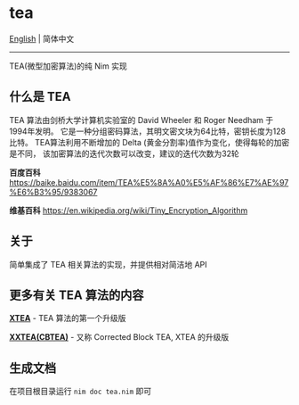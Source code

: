 # tea

[English](README.md) | 简体中文

---

TEA(微型加密算法)的纯 Nim 实现

## 什么是 TEA

TEA 算法由剑桥大学计算机实验室的 David Wheeler 和 Roger Needham 于1994年发明。
它是一种分组密码算法，其明文密文块为64比特，密钥长度为128比特。
TEA算法利用不断增加的 Delta (黄金分割率)值作为变化，使得每轮的加密是不同，
该加密算法的迭代次数可以改变，建议的迭代次数为32轮

**百度百科** <https://baike.baidu.com/item/TEA%E5%8A%A0%E5%AF%86%E7%AE%97%E6%B3%95/9383067>

**维基百科** <https://en.wikipedia.org/wiki/Tiny_Encryption_Algorithm>

## 关于

简单集成了 TEA 相关算法的实现，并提供相对简洁地 API

## 更多有关 TEA 算法的内容

[**XTEA**](https://en.wikipedia.org/wiki/XTEA) - TEA 算法的第一个升级版

[**XXTEA(CBTEA)**](https://en.wikipedia.org/wiki/XXTEA) - 又称 Corrected Block TEA, XTEA 的升级版

## 生成文档

在项目根目录运行 `nim doc tea.nim` 即可
